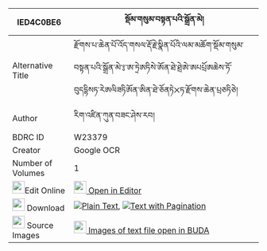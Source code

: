 |IED4C0BE6|སྡོམ་གསུམ་བསྟན་པའི་སྒྲོན་མེ། 
| --- | --- 
|Alternative Title |རྫོགས་པ་ཆེན་པོ་འོད་གསལ་རྡོ་རྗེ་སྣིན་པོའི་ལམ་མཆོག་སྡོམ་གསུམ་བསྟན་པའི་སྒྲོན་མེ་༔་ཨ་ཏྲེཨཏིསེ་ཨོན་ཐེ་ཐྲེཨེ་ཨཔཔྲོཨཆེས་ཏོ་བུདདྷིསཏ་རེཨལིཟཏིཨོན་ཨིན་ཐེ་ཅོནཏེ྾ཏ་རྫོགས་ཆེན་པྲཅཏིཅེ།
|Author| རིག་འཛིན་ཀུན་བཟང་ཤེས་རབ།
|BDRC ID | W23379
|Creator | Google OCR
|Number of Volumes| 1
|<img width="25" src="https://img.icons8.com/color/25/000000/edit-property.png">Edit Online| [<img width="25" src="https://avatars.githubusercontent.com/u/45091458?s=200&v=4"> Open in Editor](http://editor.openpecha.org/IED4C0BE6)
|<img width="25" src="https://img.icons8.com/fluent/48/000000/download-2.png"/>  Download | [![](https://img.icons8.com/color/20/000000/txt.png)Plain Text](https://github.com/Openpecha/IED4C0BE6/releases/download/v2/dom_sum_tenpa_i_dronme_plain_IED4C0BE6.zip), [![](https://img.icons8.com/color/20/000000/txt.png)Text with Pagination](https://github.com/Openpecha/IED4C0BE6/releases/download/v2/dom_sum_tenpa_i_dronme_pages_IED4C0BE6.zip)
|<img width="25" src="https://img.icons8.com/plasticine/100/000000/pictures-folder.png"/>  Source Images | [<img width="25" src="https://library.bdrc.io/icons/BUDA-small.svg"> Images of text file open in BUDA](https://library.bdrc.io/show/bdr:W23379)